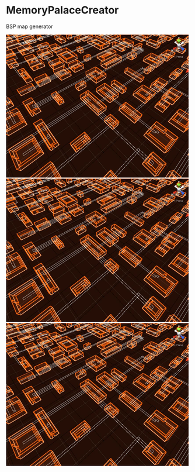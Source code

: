 # MemoryPalaceCreator
BSP map generator


<img alt="MPC" src="/MPC.JPG" width="500" />
<img alt="MPC" src="/MPC.JPG" width="500" />
<img alt="MPC" src="/MPC.JPG" width="500" />
